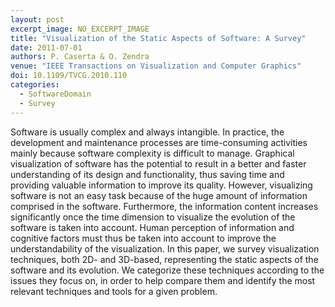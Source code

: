 ```yaml
---
layout: post
excerpt_image: NO_EXCERPT_IMAGE
title: "Visualization of the Static Aspects of Software: A Survey"
date: 2011-07-01
authors: P. Caserta & O. Zendra
venue: "IEEE Transactions on Visualization and Computer Graphics"
doi: 10.1109/TVCG.2010.110
categories:
  - SoftwareDomain
  - Survey
---
```

Software is usually complex and always intangible. In practice, the development and maintenance processes are time-consuming activities mainly because software complexity is difficult to manage. Graphical visualization of software has the potential to result in a better and faster understanding of its design and functionality, thus saving time and providing valuable information to improve its quality. However, visualizing software is not an easy task because of the huge amount of information comprised in the software. Furthermore, the information content increases significantly once the time dimension to visualize the evolution of the software is taken into account. Human perception of information and cognitive factors must thus be taken into account to improve the understandability of the visualization. In this paper, we survey visualization techniques, both 2D- and 3D-based, representing the static aspects of the software and its evolution. We categorize these techniques according to the issues they focus on, in order to help compare them and identify the most relevant techniques and tools for a given problem.
